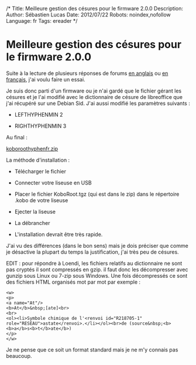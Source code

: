 /*
Title: Meilleure gestion des césures pour le firmware 2.0.0
Description: 
Author: Sébastien Lucas
Date: 2012/07/22
Robots: noindex,nofollow
Language: fr
Tags: ereader
*/
# Meilleure gestion des césures pour le firmware 2.0.0

Suite à la lecture de plusieurs réponses de forums [en anglais](http://www.mobileread.com/forums/showthread.php?t=184838) ou [en français](http://forum.teamalexandriz.org/les_liseuses_debook_readers/mise_jour_2.0_du_kobo_22965.msg142066.html#msg142066), j'ai voulu faire un essai. 

Je suis donc parti d'un firmware ou je n'ai gardé que le fichier gérant les césures et je l'ai modifié avec le dictionnaire de césure de libreoffice que j'ai récupéré sur une Debian Sid. J'ai aussi modifié les paramètres suivants : 

*	LEFTHYPHENMIN 2

*	RIGHTHYPHENMIN 3



Au final :

[koboroothyphenfr.zip](/blog/koboroothyphenfr.zip)

La méthode d'installation :

*	Télécharger le fichier

*	Connecter votre liseuse en USB

*	Placer le fichier KoboRoot.tgz (qui est dans le zip) dans le répertoire .kobo de votre liseuse

*	Ejecter la liseuse

*	La débrancher

*	L'installation devrait être très rapide.

J'ai vu des différences (dans le bon sens) mais je dois préciser que comme je désactive la plupart du temps la justification, j'ai très peu de césures.

EDIT : pour répondre à Loendi, les fichiers relatifs au dictionnaire ne sont pas cryptés il sont compressés en gzip. il faut donc les décompresser avec gunzip sous Linux ou 7-zip sous Windows. Une fois décompressés ce sont des fichiers HTML organisés mot par mot par exemple : 

```
<w>
<p>
<a name="At"/>
<b>At</b>&nbsp;[ate]<br>
<br>
<ol><li>Symbole chimique de l'<renvoi id="R218705-1" role="RESEAU">astate</renvoi>.</li></ol><br>de (source&nbsp;<b><b>a</b>s<b>t</b>ate</b>)
</p>
</w>
```

Je ne pense que ce soit un format standard mais je ne m'y connais pas beaucoup.
